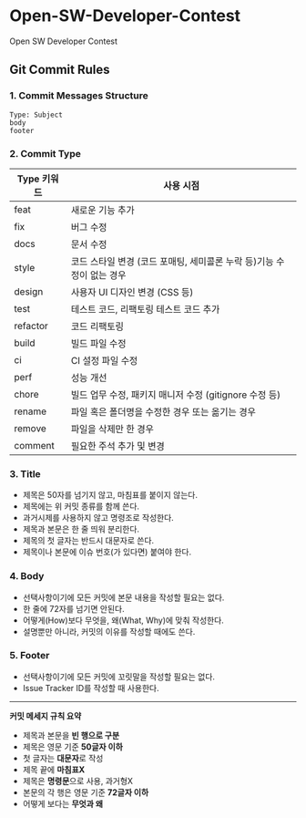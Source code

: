 # Open-SW-Developer-Contest
Open SW Developer Contest


## **Git Commit Rules**


### **1. Commit Messages Structure**
~~~python3
Type: Subject
body
footer
~~~

### **2. Commit Type**
| Type 키워드 | 사용 시점 |
| --- | --- |
| feat | 새로운 기능 추가 |
| fix | 버그 수정 |
| docs | 문서 수정 |
| style | 코드 스타일 변경 (코드 포매팅, 세미콜론 누락 등)기능 수정이 없는 경우 |
| design | 사용자 UI 디자인 변경 (CSS 등) |
| test | 테스트 코드, 리팩토링 테스트 코드 추가 |
| refactor | 코드 리팩토링 |
| build | 빌드 파일 수정 |
| ci | CI 설정 파일 수정 |
| perf | 성능 개선 |
| chore | 빌드 업무 수정, 패키지 매니저 수정 (gitignore 수정 등) |
| rename | 파일 혹은 폴더명을 수정한 경우 또는 옮기는 경우 |
| remove | 파일을 삭제만 한 경우 |
| comment | 필요한 주석 추가 및 변경 |


### **3. Title**

- 제목은 50자를 넘기지 않고, 마침표를 붙이지 않는다.
- 제목에는 위 커밋 종류를 함께 쓴다.
- 과거시제를 사용하지 않고 명령조로 작성한다.
- 제목과 본문은 한 줄 띄워 분리한다.
- 제목의 첫 글자는 반드시 대문자로 쓴다.
- 제목이나 본문에 이슈 번호(가 있다면) 붙여야 한다.

### **4. Body**

- 선택사항이기에 모든 커밋에 본문 내용을 작성할 필요는 없다.
- 한 줄에 72자를 넘기면 안된다.
- 어떻게(How)보다 무엇을, 왜(What, Why)에 맞춰 작성한다.
- 설명뿐만 아니라, 커밋의 이유를 작성할 때에도 쓴다.

### **5. Footer**

- 선택사항이기에 모든 커밋에 꼬릿말을 작성할 필요는 없다.
- Issue Tracker ID를 작성할 때 사용한다.


---

**커밋 메세지 규칙 요약**

- 제목과 본문을 **빈 행으로 구분**
- 제목은 영문 기준 **50글자 이하**
- 첫 글자는 **대문자**로 작성
- 제목 끝에 **마침표X**
- 제목은 **명령문**으로 사용, 과거형X
- 본문의 각 행은 영문 기준 **72글자 이하**
- 어떻게 보다는 **무엇과 왜**

